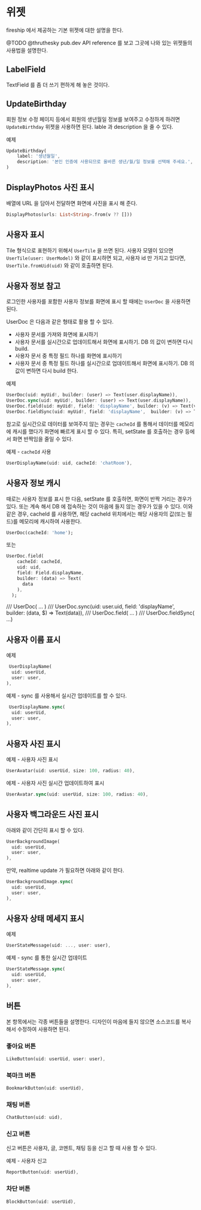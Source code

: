 # 위젯

fireship 에서 제공하는 기본 위젯에 대한 설명을 한다.

@TODO @thruthesky pub.dev API reference 를 보고 그곳에 나와 있는 위젯들의 사용법을 설명한다.



## LabelField

TextField 를 좀 더 쓰기 편하게 해 놓은 것이다.



## UpdateBirthday

회원 정보 수정 페이지 등에서 회원의 생년월일 정보를 보여주고 수정하게 하려면 `UpdateBirthday` 위젯을 사용하면 된다. lable 과 description 을 줄 수 있다.

예제
```dart
UpdateBirthday(
    label: '생년월일',
    description: '본인 인증에 사용되므로 올바른 생년/월/일 정보를 선택해 주세요.',
)
```



## DisplayPhotos 사진 표시


배열에 URL 을 담아서 전달하면 화면에 사진을 표시 해 준다.

```dart
DisplayPhotos(urls: List<String>.from(v ?? []))
```



## 사용자 표시

Tile 형식으로 표현하기 위해서 `UserTile` 을 쓰면 된다. 사용자 모델이 있으면 `UserTile(user: UserModel)` 와 같이 표시하면 되고, 사용자 id 만 가지고 있다면, `UserTile.fromUid(uid)` 와 같이 호출하면 된다.



## 사용자 정보 참고

로그인한 사용자를 포함한 사용자 정보를 화면에 표시 할 때에는 `UserDoc` 을 사용하면 된다.

UserDoc 은 다음과 같은 형태로 활용 할 수 있다.

- 사용자 문서를 가져와 화면에 표시하기
- 사용자 문서를 실시간으로 업데이트해서 화면에 표시하기. DB 의 값이 변하면 다시 build.
- 사용자 문서 중 특정 필드 하나를 화면에 표시하기
- 사용자 문서 중 특정 필드 하나를 실시간으로 업데이트해서 화면에 표시하기. DB 의 값이 변하면 다시 build 한다.

예제

```dart
UserDoc(uid: myUid!, builder: (user) => Text(user.displayName)),
UserDoc.sync(uid: myUid!, builder: (user) => Text(user.displayName)),
UserDoc.field(uid: myUid!, field: 'displayName', builder: (v) => Text(v.toString())),
UserDoc.fieldSync(uid: myUid!, field: 'displayName',  builder: (v) => Text(v.toString())),
```

참고로 실시간으로 데이터를 보여주지 않는 경우는 `cacheId` 를 통해서 데이터를 메모리에 캐시를 했다가 화면에 빠르게 표시 할 수 있다. 특히, setState 를 호출하는 경우 등에서 화면 반짝임을 줄일 수 있다.

예제 - `cacheId` 사용

```dart
UserDisplayName(uid: uid, cacheId: 'chatRoom'),
```



## 사용자 정보 캐시

때로는 사용자 정보를 표시 한 다음, setState 를 호출하면, 화면이 반짝 거리는 경우가 있다. 또는 계속 해서 DB 에 접속하는 것이 마음에 들지 않는 경우가 있을 수 있다. 이와 같은 경우, cacheId 를 사용하면, 해당 cacheId 위치에서는 해당 사용자의 값(또는 필드)를 메모리에 캐시하여 사용한다.

```dart
UserDoc(cacheId: 'home');
```

또는

```dart
UserDoc.field(
    cacheId: cacheId,
    uid: uid,
    field: Field.displayName,
    builder: (data) => Text(
      data
    ),
  );
```

/// UserDoc( ... )
/// UserDoc.sync(uid: user.uid, field: 'displayName', builder: (data, $) => Text(data)),
/// UserDoc.field( ... )
/// UserDoc.fieldSync( ...)


## 사용자 이름 표시

예제

```dart
 UserDisplayName(
  uid: userUid,
  user: user,
),
```

예제 - sync 를 사용해서 실시간 업데이트를 할 수 있다.

```dart
 UserDisplayName.sync(
  uid: userUid,
  user: user,
),
```




## 사용자 사진 표시

예제 - 사용자 사진 표시
```dart
UserAvatar(uid: userUid, size: 100, radius: 40),
```

에제 - 사용자 사진 실시간 업데이트하여 표시

```dart
UserAvatar.sync(uid: userUid, size: 100, radius: 40),
```



## 사용자 백그라운드 사진 표시

아래와 같이 간단히 표시 할 수 있다.

```dart
UserBackgroundImage(
  uid: userUid,
  user: user,
),
```

만약, realtime update 가 필요하면 아래와 같이 한다.

```dart
UserBackgroundImage.sync(
  uid: userUid,
  user: user,
),
```

## 사용자 상태 메세지 표시

예제
```dart
UserStateMessage(uid: ..., user: user),
```


예제 - sync 를 통한 실시간 업데이트
```dart
UserStateMessage.sync(
  uid: userUid,
  user: user,
),
```




## 버튼

본 항목에서는 각종 버튼들을 설명한다. 디자인이 마음에 들지 않으면 소스코드를 복사해서 수정하여 사용하면 된다.

### 좋아요 버튼

```dart
LikeButton(uid: userUid, user: user),
```

### 북마크 버튼

```dart
BookmarkButton(uid: userUid),
```

### 채팅 버튼

```dart
ChatButton(uid: uid),
```


### 신고 버튼

신고 버튼은 사용자, 글, 코멘트, 채팅 등을 신고 할 때 사용 할 수 있다.

예제 - 사용자 신고
```dart
ReportButton(uid: userUid),
```


### 차단 버튼

```dart
BlockButton(uid: userUid),
```
